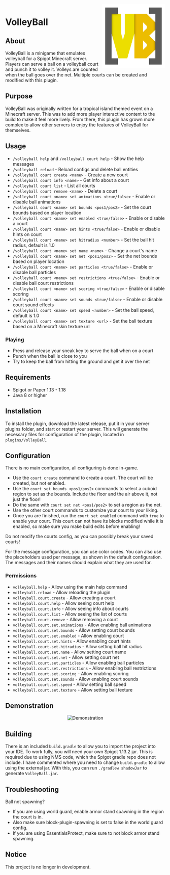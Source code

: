 <img src="img/Logo.png" align="right" alt="Logo" title="Logo" width="200" height="200" />

# VolleyBall

## About
VolleyBall is a minigame that emulates volleyball for a Spigot Minecraft server. Players can serve a ball on a volleyball court and punch it to volley it. Volleys are counted when the ball goes over the net. Multiple courts can be created and modified with this plugin.

## Purpose
VolleyBall was originally written for a tropical island themed event on a Minecraft server. This was to add more player interactive content to the build to make it feel more lively. From there, this plugin has grown more complex to allow other servers to enjoy the features of VolleyBall for themselves.

## Usage

- `/volleyball help` and `/volleyball court help` - Show the help messages
- `/volleyball reload` - Reload configs and delete ball entities
- `/volleyball court create <name>` - Create a new court
- `/volleyball court info <name>` - Get info about a court
- `/volleyball court list` - List all courts
- `/volleyball court remove <name>` - Delete a court
- `/volleyball court <name> set animations <true/false>` - Enable or disable ball animations
- `/volleyball court <name> set bounds <pos1/pos2>` - Set the court bounds based on player location
- `/volleyball court <name> set enabled <true/false>` - Enable or disable a court
- `/volleyball court <name> set hints <true/false>` - Enable or disable hints on court
- `/volleyball court <name> set hitradius <number>` - Set the ball hit radius, default is 1.0
- `/volleyball court <name> set name <name>` - Change a court's name
- `/volleyball court <name> set net <pos1/pos2>` - Set the net bounds based on player location
- `/volleyball court <name> set particles <true/false>` - Enable or disable ball particles
- `/volleyball court <name> set restrictions <true/false>` - Enable or disable ball court restrictions
- `/volleyball court <name> set scoring <true/false>` - Enable or disable scoring
- `/volleyball court <name> set sounds <true/false>` - Enable or disable court sound effects
- `/volleyball court <name> set speed <number>` - Set the ball speed, default is 1.0
- `/volleyball court <name> set texture <url>` - Set the ball texture based on a Minecraft skin texture url

### Playing
- Press and release your sneak key to serve the ball when on a court
- Punch when the ball is close to you
- Try to keep the ball from hitting the ground and get it over the net

## Requirements
- Spigot or Paper 1.13 - 1.18
- Java 8 or higher

## Installation
To install the plugin, download the latest release, put it in your server plugins folder, and start or restart your server. This will generate the necessary files for configuration of the plugin, located in `plugins/VolleyBall`.

## Configuration
There is no main configuration, all configuring is done in-game.

- Use the `court create` command to create a court. The court will be created, but not enabled.
- Use the `court set bounds <pos1/pos2>` commands to select a cuboid region to set as the bounds. Include the floor and the air above it, not just the floor!
- Do the same with `court set net <pos1/pos2>` to set a region as the net.
- Use the other court commands to customize your court to your liking.
- Once you are finished, run the `court set enabled` command with `true` to enable your court. This court can not have its blocks modified while it is enabled, so make sure you make build edits before enabling!

Do not modify the courts config, as you can possibly break your saved courts!

For the message configuration, you can use color codes. You can also use the placeholders used per message, as shown in the default configuration. The messages and their names should explain what they are used for.

### Permissions
- `volleyball.help` - Allow using the main help command
- `volleyball.reload` - Allow reloading the plugin
- `volleyball.court.create` - Allow creating a court
- `volleyball.court.help` - Allow seeing court help
- `volleyball.court.info` - Allow seeing info about courts
- `volleyball.court.list` - Allow seeing the list of courts
- `volleyball.court.remove` - Allow removing a court
- `volleyball.court.set.animations` - Allow enabling ball animations
- `volleyball.court.set.bounds` - Allow setting court bounds
- `volleyball.court.set.enabled` - Allow enabling court
- `volleyball.court.set.hints` - Allow enabling court hints
- `volleyball.court.set.hitradius` - Allow setting ball hit radius
- `volleyball.court.set.name` - Allow setting court name
- `volleyball.court.set.net` - Allow setting court net
- `volleyball.court.set.particles` - Allow enabling ball particles
- `volleyball.court.set.restrictions` - Allow enabling ball restrictions
- `volleyball.court.set.scoring` - Allow enabling scoring
- `volleyball.court.set.sounds` - Allow enabling court sounds
- `volleyball.court.set.speed` - Allow setting ball speed
- `volleyball.court.set.texture` - Allow setting ball texture

## Demonstration

<div align="center" ><img src="img/demo.gif" alt="Demonstration" title="Demonstration" /></div>

## Building
There is an included `build.gradle` to allow you to import the project into your IDE. To work fully, you will need your own Spigot 1.13.2 jar. This is required due to using NMS code, which the Spigot gradle repo does not include. I have commented where you need to change `build.gradle` to allow using the external jar. With this, you can run `./gradlew shadowJar` to generate `VolleyBall.jar`.

## Troubleshooting
Ball not spawning?
- If you are using world guard, enable armor stand spawning in the region the court is in. 
- Also make sure block-plugin-spawning is set to false in the world guard config. 
- If you are using EssentialsProtect, make sure to not block armor stand spawning.

## Notice
This project is no longer in development.
